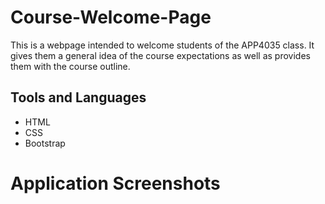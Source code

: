 # Course-Welcome-Page
This is a webpage intended to welcome students of the APP4035 class. It gives them a general idea of the course expectations as well as provides them with the course outline. 

## Tools and Languages
- HTML
- CSS
- Bootstrap

# Application Screenshots

